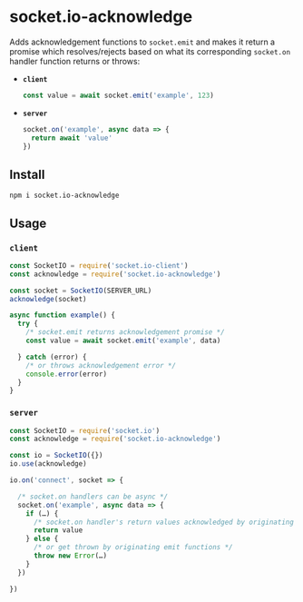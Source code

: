 # socket.io-acknowledge

Adds acknowledgement functions to `socket.emit` and makes it return a promise which resolves/rejects based on what its corresponding `socket.on` handler function returns or throws:

* **`client`**

  ```js
  const value = await socket.emit('example', 123)
  ```

* **`server`**

  ```js
  socket.on('example', async data => {
    return await 'value'
  })
  ```


## Install

```
npm i socket.io-acknowledge
```

## Usage

### **`client`**

```js
const SocketIO = require('socket.io-client')
const acknowledge = require('socket.io-acknowledge')

const socket = SocketIO(SERVER_URL)
acknowledge(socket)

async function example() {
  try {
    /* socket.emit returns acknowledgement promise */
    const value = await socket.emit('example', data)

  } catch (error) {
    /* or throws acknowledgement error */
    console.error(error)
  }
}
```


### **`server`**

```js
const SocketIO = require('socket.io')
const acknowledge = require('socket.io-acknowledge')

const io = SocketIO({})
io.use(acknowledge)

io.on('connect', socket => {

  /* socket.on handlers can be async */
  socket.on('example', async data => {
    if (…) {
      /* socket.on handler's return values acknowledged by originating emit functions */
      return value
    } else {
      /* or get thrown by originating emit functions */
      throw new Error(…)
    }
  })

})
```
